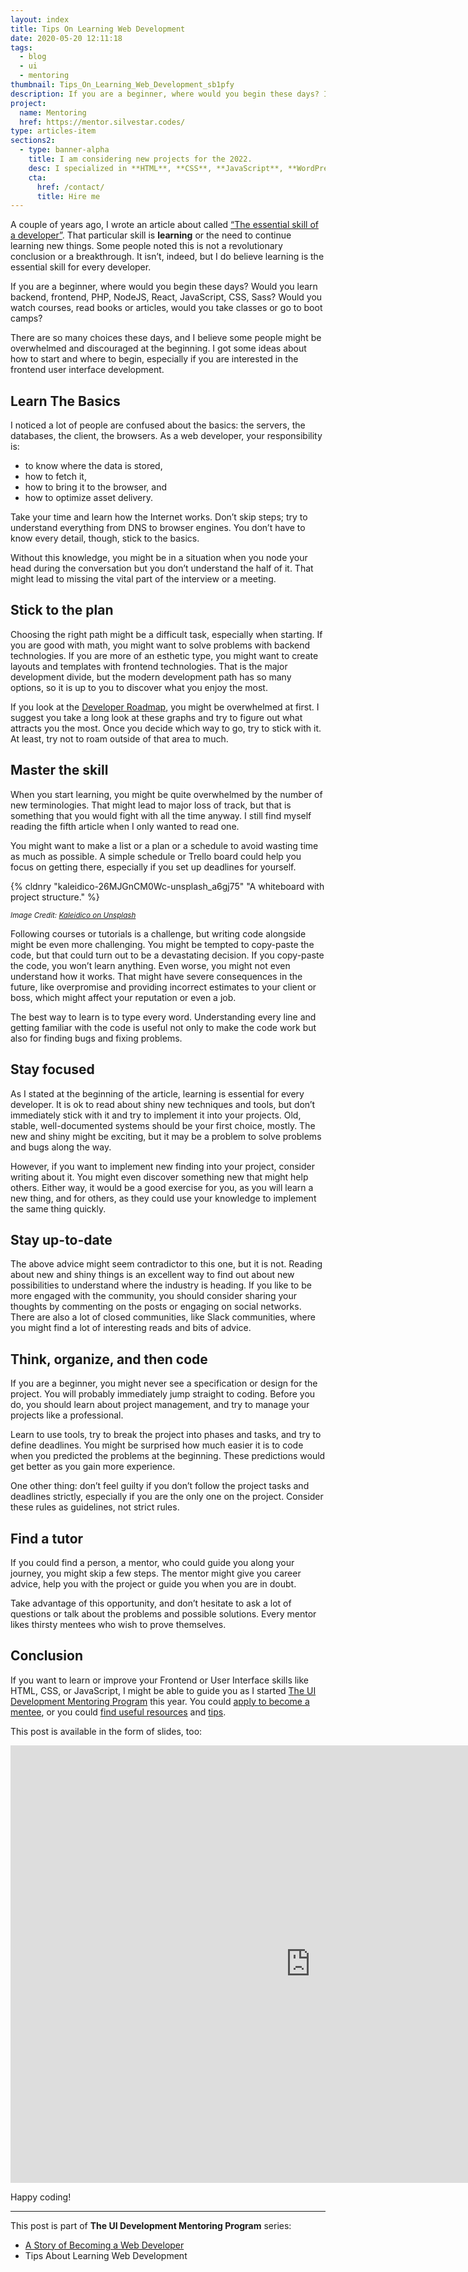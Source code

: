```yaml
---
layout: index
title: Tips On Learning Web Development
date: 2020-05-20 12:11:18
tags:
  - blog
  - ui
  - mentoring
thumbnail: Tips_On_Learning_Web_Development_sb1pfy
description: If you are a beginner, where would you begin these days? I got some ideas about how to start and where to begin, especially if you are interested in the frontend user interface development.
project:
  name: Mentoring
  href: https://mentor.silvestar.codes/
type: articles-item
sections2:
  - type: banner-alpha
    title: I am considering new projects for the 2022.
    desc: I specialized in **HTML**, **CSS**, **JavaScript**, **WordPress**, **Shopify**, and **JAMstack** technologies.
    cta:
      href: /contact/
      title: Hire me
---
```


A couple of years ago, I wrote an article about called [“The essential skill of a developer”]. That particular skill is **learning** or the need to continue learning new things. Some people noted this is not a revolutionary conclusion or a breakthrough. It isn’t, indeed, but I do believe learning is the essential skill for every developer.

<!-- more -->

If you are a beginner, where would you begin these days? Would you learn backend, frontend, PHP, NodeJS, React, JavaScript, CSS, Sass? Would you watch courses, read books or articles, would you take classes or go to boot camps?

There are so many choices these days, and I believe some people might be overwhelmed and discouraged at the beginning. I got some ideas about how to start and where to begin, especially if you are interested in the frontend user interface development.

## Learn The Basics

I noticed a lot of people are confused about the basics: the servers, the databases, the client, the browsers. As a web developer, your responsibility is:

- to know where the data is stored,
- how to fetch it,
- how to bring it to the browser, and
- how to optimize asset delivery.

Take your time and learn how the Internet works. Don’t skip steps; try to understand everything from DNS to browser engines. You don’t have to know every detail, though, stick to the basics.

Without this knowledge, you might be in a situation when you node your head during the conversation but you don’t understand the half of it. That might lead to missing the vital part of the interview or a meeting.

## Stick to the plan

Choosing the right path might be a difficult task, especially when starting. If you are good with math, you might want to solve problems with backend technologies. If you are more of an esthetic type, you might want to create layouts and templates with frontend technologies. That is the major development divide, but the modern development path has so many options, so it is up to you to discover what you enjoy the most.

If you look at the [Developer Roadmap], you might be overwhelmed at first. I suggest you take a long look at these graphs and try to figure out what attracts you the most. Once you decide which way to go, try to stick with it. At least, try not to roam outside of that area to much.

## Master the skill

When you start learning, you might be quite overwhelmed by the number of new terminologies. That might lead to major loss of track, but that is something that you would fight with all the time anyway. I still find myself reading the fifth article when I only wanted to read one.

You might want to make a list or a plan or a schedule to avoid wasting time as much as possible. A simple schedule or Trello board could help you focus on getting there, especially if you set up deadlines for yourself.

{% cldnry "kaleidico-26MJGnCM0Wc-unsplash_a6gj75" "A whiteboard with project structure." %}

<small>_Image Credit: [Kaleidico on Unsplash](https://unsplash.com/photos/26MJGnCM0Wc)_</small>

Following courses or tutorials is a challenge, but writing code alongside might be even more challenging. You might be tempted to copy-paste the code, but that could turn out to be a devastating decision. If you copy-paste the code, you won’t learn anything. Even worse, you might not even understand how it works. That might have severe consequences in the future, like overpromise and providing incorrect estimates to your client or boss, which might affect your reputation or even a job.

The best way to learn is to type every word. Understanding every line and getting familiar with the code is useful not only to make the code work but also for finding bugs and fixing problems.

## Stay focused

As I stated at the beginning of the article, learning is essential for every developer. It is ok to read about shiny new techniques and tools, but don’t immediately stick with it and try to implement it into your projects. Old, stable, well-documented systems should be your first choice, mostly. The new and shiny might be exciting, but it may be a problem to solve problems and bugs along the way.

However, if you want to implement new finding into your project, consider writing about it. You might even discover something new that might help others. Either way, it would be a good exercise for you, as you will learn a new thing, and for others, as they could use your knowledge to implement the same thing quickly.

## Stay up-to-date

The above advice might seem contradictor to this one, but it is not. Reading about new and shiny things is an excellent way to find out about new possibilities to understand where the industry is heading. If you like to be more engaged with the community, you should consider sharing your thoughts by commenting on the posts or engaging on social networks. There are also a lot of closed communities, like Slack communities, where you might find a lot of interesting reads and bits of advice.

## Think, organize, and then code

If you are a beginner, you might never see a specification or design for the project. You will probably immediately jump straight to coding. Before you do, you should learn about project management, and try to manage your projects like a professional.

Learn to use tools, try to break the project into phases and tasks, and try to define deadlines. You might be surprised how much easier it is to code when you predicted the problems at the beginning. These predictions would get better as you gain more experience.

One other thing: don’t feel guilty if you don’t follow the project tasks and deadlines strictly, especially if you are the only one on the project. Consider these rules as guidelines, not strict rules.

## Find a tutor

If you could find a person, a mentor, who could guide you along your journey, you might skip a few steps. The mentor might give you career advice, help you with the project or guide you when you are in doubt.

Take advantage of this opportunity, and don’t hesitate to ask a lot of questions or talk about the problems and possible solutions. Every mentor likes thirsty mentees who wish to prove themselves.

## Conclusion

If you want to learn or improve your Frontend or User Interface skills like HTML, CSS, or JavaScript, I might be able to guide you as I started [The UI Development Mentoring Program] this year. You could [apply to become a mentee], or you could [find useful resources] and [tips].

This post is available in the form of slides, too:

<div class="embed">
  <iframe src="https://slides.com/starbist/mentoring-tips2/embed?style=light" width="960" height="700" scrolling="no" frameborder="0" webkitallowfullscreen mozallowfullscreen allowfullscreen></iframe>
</div>

Happy coding!

<hr class="text-alpha hr margin-top-alpha margin-bottom-alpha">

This post is part of **The UI Development Mentoring Program** series:

- [A Story of Becoming a Web Developer]
- Tips About Learning Web Development

[“The essential skill of a developer”]: /articles/modern-frontend-developer-skills-and-tools/
[Developer Roadmap]: https://github.com/kamranahmedse/developer-roadmap
[The UI Development Mentoring Program]: https://mentor.silvestar.codes
[apply to become a mentee]: https://mentor.silvestar.codes/apply/
[find useful resources]: https://mentor.silvestar.codes/resources/
[tips]: https://mentor.silvestar.codes/tips/
[A Story of Becoming a Web Developer]: /articles/a-story-of-becoming-a-web-developer/
